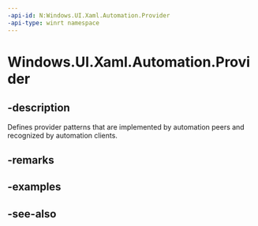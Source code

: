 ```yaml
---
-api-id: N:Windows.UI.Xaml.Automation.Provider
-api-type: winrt namespace
---
```


# Windows.UI.Xaml.Automation.Provider

## -description
Defines provider patterns that are implemented by automation peers and recognized by automation clients.



## -remarks

## -examples

## -see-also
